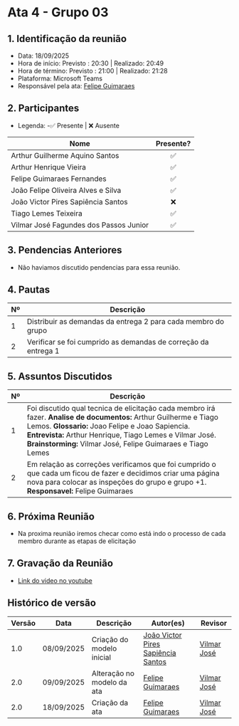 # Ata 4 - Grupo 03

## 1. Identificação da reunião
- Data: 18/09/2025
- Hora de início: Previsto : 20:30 | Realizado: 20:49
- Hora de término: Previsto : 21:00 | Realizado: 21:28
- Plataforma: Microsoft Teams
- Responsável pela ata: [Felipe Guimaraes](https://github.com/felipegf1)

## 2. Participantes

- Legenda:
-✅ Presente | ❌ Ausente

| Nome                                   | Presente? |
|-----------------------------------------|:---------:|
| Arthur Guilherme Aquino Santos          | ✅        |
| Arthur Henrique Vieira                  | ✅        |
| Felipe Guimaraes Fernandes              | ✅        |
| João Felipe Oliveira Alves e Silva      | ✅        |
| João Victor Pires Sapiência Santos      | ❌        |
| Tiago Lemes Teixeira                    | ✅        |
| Vilmar José Fagundes dos Passos Junior  | ✅        |

## 3. Pendencias Anteriores

- Não haviamos discutido pendencias para essa reunião.

## 4. Pautas

| Nº | Descrição                                   |
|----|---------------------------------------------|
| 1  | Distribuir as demandas da entrega 2 para cada membro do grupo    |
| 2  | Verificar se foi cumprido as demandas de correção da entrega 1  | 

## 5. Assuntos Discutidos

| Nº | Descrição                                   |
|----|---------------------------------------------|
| 1  | Foi discutido qual tecnica de elicitação cada membro irá fazer. **Analise de documentos:** Arthur  Guilherme e Tiago Lemos. **Glossario:** Joao Felipe e Joao Sapiencia. **Entrevista:** Arthur Henrique, Tiago Lemes e Vilmar José. **Brainstorming:** Vilmar José, Felipe Guimaraes e Tiago Lemes  |
| 2  | Em relação as correções verificamos que foi cumprido o que cada um ficou de fazer e decidimos criar uma página nova para colocar as inspeções do grupo e grupo +1. **Responsavel:** Felipe Guimaraes |

## 6. Próxima Reunião

- Na proxima reunião iremos checar como está indo o processo de cada membro durante as etapas de elicitação

## 7. Gravação da Reunião

- [Link do video no youtube](https://www.youtube.com/watch?v=ZtcsMiK5y8Y)

## Histórico de versão

| Versão | Data | Descrição | Autor(es) | Revisor |
| ---- | ----- | ----- | ---- | ----- | 
| 1.0 | 08/09/2025 | Criação do modelo inicial | [João Victor Pires Sapiência Santos](https://github.com/JoaoSapiencia) | [Vilmar José](https://github.com/VilmarFagundes) |
| 2.0 | 09/09/2025 | Alteração no modelo da ata | [Felipe Guimaraes](https://github.com/felipegf1) | [Vilmar José](https://github.com/VilmarFagundes) |
| 2.0 | 18/09/2025 | Criação da ata | [Felipe Guimaraes](https://github.com/felipegf1) | [Vilmar José](https://github.com/VilmarFagundes) |

